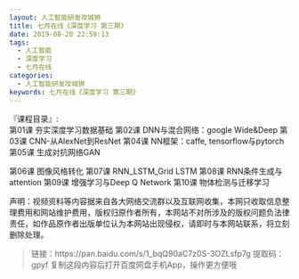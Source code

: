 ```yaml
---
layout: 人工智能研发攻城狮
title: 七月在线《深度学习 第三期》
date: 2019-08-20 22:59:13
tags:
  - 人工智能
  - 深度学习
  - 七月在线
categories:
  - 人工智能研发攻城狮
keywords: 七月在线《深度学习 第三期》
---
```

『课程目录』:   
第01课 夯实深度学习数据基础
第02课 DNN与混合网络：google Wide&amp;Deep
第03课 CNN-从AlexNet到ResNet
第04课 NN框架：caffe, tensorflow与pytorch
第05课 生成对抗网络GAN
<!-- more -->  
第06课 图像风格转化
第07课 RNN_LSTM_Grid LSTM
第08课 RNN条件生成与attention
第09课 增强学习与Deep Q Network
第10课 物体检测与迁移学习

<div class="post-copyright">
    <div class="post-copyright__author">
      <span class="post-copyright-meta">声明：视频资料等内容据来自各大网络交流群以及互联网收集，本网只收取信息整理费用和网站维护费用，版权归原作者所有，本网站不对所涉及的版权问题负法律责任，如作品原作者出版单位认为本网站出现侵权，请即时与本网站联系，将立刻删除处理。 </span>
    </div>
</div>

<blockquote class="blockquote-center">
链接：https://pan.baidu.com/s/1_bqQ90aC7z0S-3OZLsfp7g 
提取码：gpyf 
复制这段内容后打开百度网盘手机App，操作更方便哦
</blockquote>

